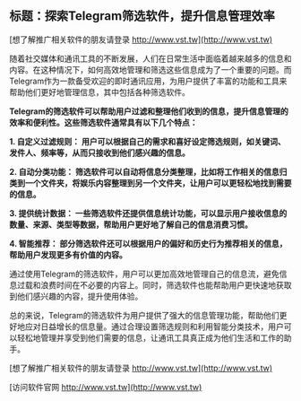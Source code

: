 ## **标题：探索Telegram筛选软件，提升信息管理效率**

[想了解推广相关软件的朋友请登录 http://www.vst.tw](http://www.vst.tw)

随着社交媒体和通讯工具的不断发展，人们在日常生活中面临着越来越多的信息和内容。在这种情况下，如何高效地管理和筛选这些信息成为了一个重要的问题。而Telegram作为一款备受欢迎的即时通讯应用，为用户提供了丰富的功能和工具来帮助他们更好地管理信息，其中包括各种筛选软件。

**Telegram的筛选软件可以帮助用户过滤和整理他们收到的信息，提升信息管理的效率和便利性。这些筛选软件通常具有以下几个特点：**

**1. 自定义过滤规则： 用户可以根据自己的需求和喜好设定筛选规则，如关键词、发件人、频率等，从而只接收到他们感兴趣的信息。**

**2. 自动分类功能： 筛选软件可以自动将信息分类整理，比如将工作相关的信息归类到一个文件夹，将娱乐内容整理到另一个文件夹，让用户可以更轻松地找到需要的信息。**

**3. 提供统计数据： 一些筛选软件还提供信息统计功能，可以显示用户接收信息的数量、来源、类型等数据，帮助用户更好地了解自己的信息消费习惯。**

**4. 智能推荐： 部分筛选软件还可以根据用户的偏好和历史行为推荐相关的信息，帮助用户发现更多有价值的内容。**

通过使用Telegram的筛选软件，用户可以更加高效地管理自己的信息流，避免信息过载和浪费时间在不必要的内容上。同时，筛选软件也能帮助用户更快速地获取到他们感兴趣的内容，提升使用体验。

总的来说，Telegram的筛选软件为用户提供了强大的信息管理功能，帮助他们更好地应对日益增长的信息量。通过合理设置筛选规则和利用智能分类技术，用户可以轻松地管理并享受到他们需要的信息，让通讯工具真正成为他们生活和工作的助手。

[想了解推广相关软件的朋友请登录 http://www.vst.tw](http://www.vst.tw)


[访问软件官网 http://www.vst.tw](http://www.vst.tw)
